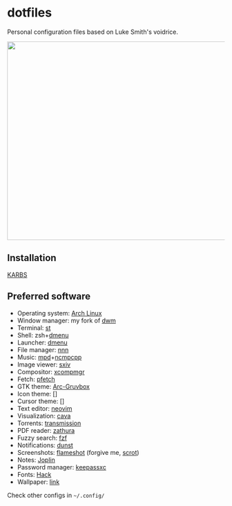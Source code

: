 # dotfiles

Personal configuration files based on Luke Smith's voidrice.


<p align="center">
	<img width="900" height="460" src=".local/share/wall.gif">
</p>

## Installation

[KARBS](https://github.com/katrushenkov/KARBS)


## Preferred software

-    Operating system: [Arch Linux](https://www.archlinux.org/)
-    Window manager: my fork of [dwm](https://github.com/katrushenkov/dwm)
-    Terminal: [st](https://github.com/katrushenkov/st)
-    Shell: zsh+[dmenu](https://github.com/romkatv/powerlevel10k)
-    Launcher: [dmenu](https://tools.suckless.org/dmenu/)
-    File manager: [nnn](https://github.com/jarun/nnn)
-    Music: [mpd](https://github.com/MusicPlayerDaemon/MPD)+[ncmpcpp](https://github.com/ncmpcpp/ncmpcpp)
-    Image viewer: [sxiv](https://github.com/muennich/sxiv)
-    Compositor: [xcompmgr](https://github.com/freedesktop/xcompmgr)
-    Fetch: [pfetch](https://github.com/dylanaraps/pfetch)
-    GTK theme: [Arc-Gruvbox](https://github.com/stevensonmt/Arc-Gruvbox)
-    Icon theme: []
-    Cursor theme: []
-    Text editor: [neovim](https://github.com/neovim/neovim)
-    Visualization: [cava](https://github.com/karlstav/cava)
-    Torrents: [transmission](https://github.com/transmission/transmission)
-    PDF reader: [zathura](https://github.com/pwmt/zathura)
-    Fuzzy search: [fzf](https://github.com/junegunn/fzf)
-    Notifications: [dunst](https://github.com/dunst-project/dunst)
-    Screenshots: [flameshot](https://github.com/flameshot-org/flameshot) (forgive me, [scrot](https://github.com/resurrecting-open-source-projects/scrot))
-    Notes: [Joplin](https://github.com/laurent22/joplin)
-    Password manager: [keepassxc](https://github.com/keepassxreboot/keepassxc)
-    Fonts: [Hack](https://github.com/source-foundry/Hack)
-    Wallpaper: [link](.local/share/wall.jpg)

Check other configs in `~/.config/`
